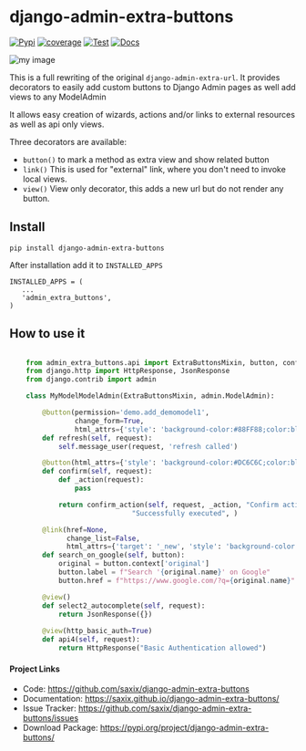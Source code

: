 django-admin-extra-buttons
==========================


[![Pypi](https://badge.fury.io/py/django-admin-extra-buttons.svg)](https://badge.fury.io/py/django-admin-extra-buttons)
[![coverage](https://codecov.io/github/saxix/django-admin-extra-buttons/coverage.svg?branch=develop)](https://codecov.io/github/saxix/django-admin-extra-buttons?branch=develop)
[![Test](https://github.com/saxix/django-admin-extra-buttons/actions/workflows/test.yml/badge.svg)](https://github.com/saxix/django-admin-extra-buttons/actions/workflows/test.yml)
[![Docs](https://github.com/saxix/django-admin-extra-buttons/actions/workflows/docs.yml/badge.svg)](https://github.com/saxix/django-admin-extra-buttons/actions/workflows/docs.yml)

![my image](https://raw.githubusercontent.com/saxix/django-admin-extra-buttons/develop/docs/images/screenshot.png)

This is a full rewriting of the original `django-admin-extra-url`. It
provides decorators to easily add custom buttons to Django Admin pages as well add views to any ModelAdmin

It allows easy creation of wizards, actions and/or links to external resources 
as well as api only views.

Three decorators are available: 

- ``button()`` to mark a method as extra view and show related button
- ``link()`` This is used for "external" link, where you don't need to invoke local views.
- ``view()`` View only decorator, this adds a new url but do not render any button.


Install
-------

    pip install django-admin-extra-buttons


After installation add it to ``INSTALLED_APPS``

    INSTALLED_APPS = (
       ...
       'admin_extra_buttons',
    )

How to use it
-------------

```python

    from admin_extra_buttons.api import ExtraButtonsMixin, button, confirm_action, link, view
    from django.http import HttpResponse, JsonResponse
    from django.contrib import admin

    class MyModelModelAdmin(ExtraButtonsMixin, admin.ModelAdmin):

        @button(permission='demo.add_demomodel1',
                change_form=True,
                html_attrs={'style': 'background-color:#88FF88;color:black'})
        def refresh(self, request):
            self.message_user(request, 'refresh called')

        @button(html_attrs={'style': 'background-color:#DC6C6C;color:black'})
        def confirm(self, request):
            def _action(request):
                pass

            return confirm_action(self, request, _action, "Confirm action",
                              "Successfully executed", )

        @link(href=None, 
              change_list=False, 
              html_attrs={'target': '_new', 'style': 'background-color:var(--button-bg)'})
        def search_on_google(self, button):
            original = button.context['original']
            button.label = f"Search '{original.name}' on Google"
            button.href = f"https://www.google.com/?q={original.name}"

        @view()
        def select2_autocomplete(self, request):
            return JsonResponse({})
    
        @view(http_basic_auth=True)
        def api4(self, request):
            return HttpResponse("Basic Authentication allowed")

```

#### Project Links


- Code: https://github.com/saxix/django-admin-extra-buttons
- Documentation: https://saxix.github.io/django-admin-extra-buttons/
- Issue Tracker: https://github.com/saxix/django-admin-extra-buttons/issues
- Download Package: https://pypi.org/project/django-admin-extra-buttons/
